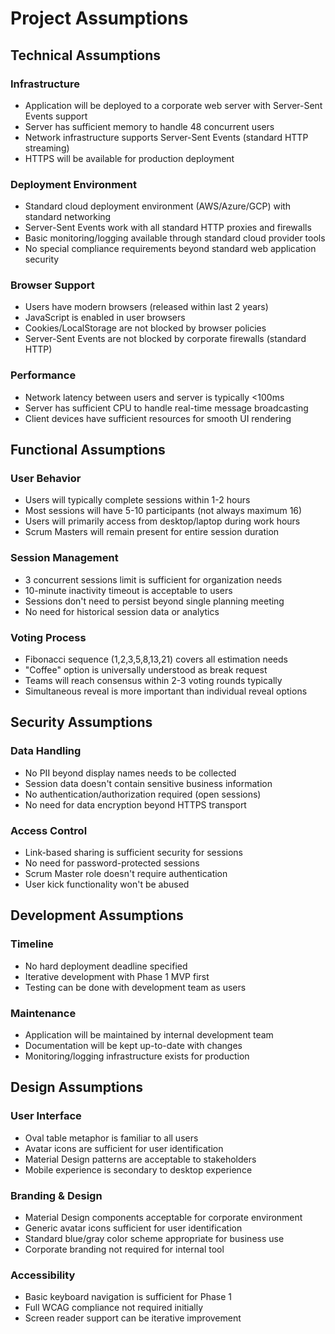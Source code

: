 # Project Assumptions

## Technical Assumptions

### Infrastructure
- Application will be deployed to a corporate web server with Server-Sent Events support
- Server has sufficient memory to handle 48 concurrent users
- Network infrastructure supports Server-Sent Events (standard HTTP streaming)
- HTTPS will be available for production deployment

### Deployment Environment
- Standard cloud deployment environment (AWS/Azure/GCP) with standard networking
- Server-Sent Events work with all standard HTTP proxies and firewalls
- Basic monitoring/logging available through standard cloud provider tools
- No special compliance requirements beyond standard web application security

### Browser Support
- Users have modern browsers (released within last 2 years)
- JavaScript is enabled in user browsers
- Cookies/LocalStorage are not blocked by browser policies
- Server-Sent Events are not blocked by corporate firewalls (standard HTTP)

### Performance
- Network latency between users and server is typically <100ms
- Server has sufficient CPU to handle real-time message broadcasting
- Client devices have sufficient resources for smooth UI rendering

## Functional Assumptions

### User Behavior
- Users will typically complete sessions within 1-2 hours
- Most sessions will have 5-10 participants (not always maximum 16)
- Users will primarily access from desktop/laptop during work hours
- Scrum Masters will remain present for entire session duration

### Session Management
- 3 concurrent sessions limit is sufficient for organization needs
- 10-minute inactivity timeout is acceptable to users
- Sessions don't need to persist beyond single planning meeting
- No need for historical session data or analytics

### Voting Process
- Fibonacci sequence (1,2,3,5,8,13,21) covers all estimation needs
- "Coffee" option is universally understood as break request
- Teams will reach consensus within 2-3 voting rounds typically
- Simultaneous reveal is more important than individual reveal options

## Security Assumptions

### Data Handling
- No PII beyond display names needs to be collected
- Session data doesn't contain sensitive business information
- No authentication/authorization required (open sessions)
- No need for data encryption beyond HTTPS transport

### Access Control
- Link-based sharing is sufficient security for sessions
- No need for password-protected sessions
- Scrum Master role doesn't require authentication
- User kick functionality won't be abused

## Development Assumptions

### Timeline
- No hard deployment deadline specified
- Iterative development with Phase 1 MVP first
- Testing can be done with development team as users

### Maintenance
- Application will be maintained by internal development team
- Documentation will be kept up-to-date with changes
- Monitoring/logging infrastructure exists for production

## Design Assumptions

### User Interface
- Oval table metaphor is familiar to all users
- Avatar icons are sufficient for user identification
- Material Design patterns are acceptable to stakeholders
- Mobile experience is secondary to desktop experience

### Branding & Design
- Material Design components acceptable for corporate environment
- Generic avatar icons sufficient for user identification
- Standard blue/gray color scheme appropriate for business use
- Corporate branding not required for internal tool

### Accessibility
- Basic keyboard navigation is sufficient for Phase 1
- Full WCAG compliance not required initially
- Screen reader support can be iterative improvement